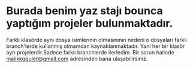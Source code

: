 # Burada benim yaz stajı bounca yaptığım projeler bulunmaktadır.
Farklı klasörde aynı dosya isimlerinin olmasınının nedeni o dosyaları farklı branch'lerde kullanmış olmamdan kaynaklanmaktadır.
Yani her bir klasör ayrı projelerdir.Sadece farklı branchlerde ilerledim.
Bir sorun halinde malikkgguler@gmail.com adresinden bana ulaşabilirsiniz.

